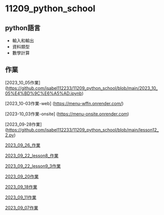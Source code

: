 # 11209_python_school
## python語言
- 輸入和輸出
- 資料類型
- 數學計算

## 作業
[2023_10_05作業] (https://github.com/isabel112233/11209_python_school/blob/main/2023_10_05%E4%BD%9C%E6%A5%AD.ipynb)

[2023_10-03作業-web]  (https://menu-wffn.onrender.com/)

[2023-10_03作業-onsite] (https://menu-onsite.onrender.com)

[2023_09-28作業] (https://github.com/isabel112233/11209_python_school/blob/main/lesson12_2.py)

[2023_09_26_作業](https://github.com/isabel112233/11209_python_school/blob/main/2023_09_26%E4%BD%9C%E6%A5%AD.ipynb)

[2023_09_22_lesson8_作業](https://github.com/isabel112233/11209_python_school/blob/main/lesson8_%E4%BD%9C%E6%A5%AD.ipynb)

[2023_09_22_lesson9_3作業](https://github.com/isabel112233/11209_python_school/blob/main/lesson9_3%E4%BD%9C%E6%A5%AD.ipynb)

[2023_09_20作業](https://github.com/isabel112233/11209_python_school/blob/main/2023_9_20%E4%BD%9C%E6%A5%AD.ipynb)

[2023_09_18作業](https://github.com/isabel112233/11209_python_school/blob/main/lesson6_2.ipynb)

[2023_09_11作業](./2023_09_11作業/)

[2023_09_07作業](https://github.com/isabel112233/20230907lesson1)

